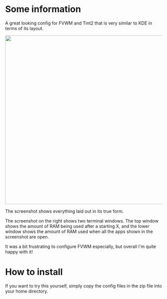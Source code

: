 # Some information

A great looking config for FVWM and Tint2 that is very similar to KDE in terms of its layout.

<img src="https://i.imgur.com/X3qqylV.png" width="960" height="540"></img>

The screenshot shows everything laid out in its true form.

The screenshot on the right shows two terminal windows. The top window shows the amount of RAM being used after a starting X, and the lower window shows the amount of RAM used when all the apps shown in the screenshot are open.

It was a bit frustrating to configure FVWM especially, but overall I'm quite happy with it!

# How to install

If you want to try this yourself, simply copy the config files in the zip file into your home directory.
